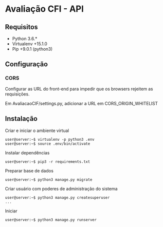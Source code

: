 # Avaliação CFI - API

## Requisitos

* Python 3.6.*
* Virtualenv +15.1.0
* Pip +9.0.1 (python3)

## Configuração

### CORS

Configurar as URL do front-end para impedir que os browsers rejeitem as requisições.

Em AvaliacaoCIF/settings.py, adicionar a URL em CORS_ORIGIN_WHITELIST

## Instalação

Criar e iniciar o ambiente virtual

```console
user@server:~$ virtualenv -p python3 .env
user@server:~$ source .env/bin/activate
```

Instalar dependências

```console
user@server:~$ pip3 -r requirements.txt
```

Preparar base de dados

```console
user@server:~$ python3 manage.py migrate
```

Criar usuário com poderes de administração do sistema

```console
user@server:~$ python3 manage.py createsuperuser
...
```

Iniciar 

```console
user@server:~$ python3 manage.py runserver
```
